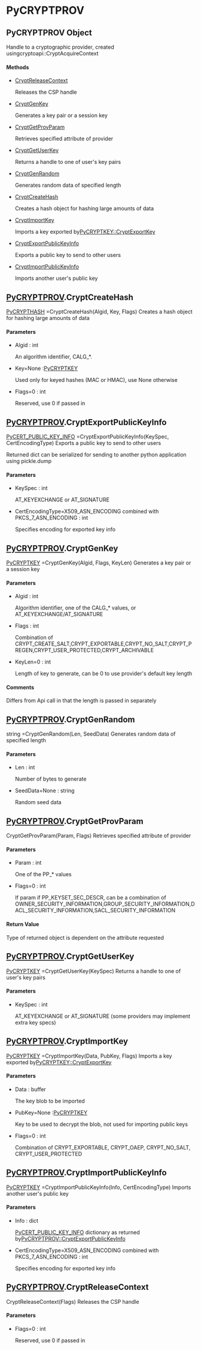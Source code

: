 # PyCRYPTPROV

## PyCRYPTPROV Object



Handle to a cryptographic provider, created usingcryptoapi::CryptAcquireContext

#### Methods


  - [CryptReleaseContext](PyCRYPTPROV.md#pycryptprovcryptreleasecontext)

    Releases the CSP handle&nbsp;

  - [CryptGenKey](PyCRYPTPROV.md#pycryptprovcryptgenkey)

    Generates a key pair or a session key&nbsp;

  - [CryptGetProvParam](PyCRYPTPROV.md#pycryptprovcryptgetprovparam)

    Retrieves specified attribute of provider&nbsp;

  - [CryptGetUserKey](PyCRYPTPROV.md#pycryptprovcryptgetuserkey)

    Returns a handle to one of user's key pairs&nbsp;

  - [CryptGenRandom](PyCRYPTPROV.md#pycryptprovcryptgenrandom)

    Generates random data of specified length&nbsp;

  - [CryptCreateHash](PyCRYPTPROV.md#pycryptprovcryptcreatehash)

    Creates a hash object for hashing large amounts of data&nbsp;

  - [CryptImportKey](PyCRYPTPROV.md#pycryptprovcryptimportkey)

    Imports a key exported by[PyCRYPTKEY::CryptExportKey](PyCRYPTKEY.md#pycryptkeycryptexportkey)&nbsp;

  - [CryptExportPublicKeyInfo](PyCRYPTPROV.md#pycryptprovcryptexportpublickeyinfo)

    Exports a public key to send to other users&nbsp;

  - [CryptImportPublicKeyInfo](PyCRYPTPROV.md#pycryptprovcryptimportpublickeyinfo)

    Imports another user's public key&nbsp;

## [PyCRYPTPROV](#pycryptprov)\.CryptCreateHash

[PyCRYPTHASH](#pycrypthash) =CryptCreateHash\(Algid, Key, Flags\)
Creates a hash object for hashing large amounts of data

#### Parameters


  - Algid : int

    An algorithm identifier, CALG\_\*\.

  - Key=None :[PyCRYPTKEY](#pycryptkey)

    Used only for keyed hashes \(MAC or HMAC\), use None otherwise

  - Flags=0 : int

    Reserved, use 0 if passed in

## [PyCRYPTPROV](#pycryptprov)\.CryptExportPublicKeyInfo

[PyCERT\_PUBLIC\_KEY\_INFO](PyCERT.md#pycertpublic_key_info) =CryptExportPublicKeyInfo\(KeySpec, CertEncodingType\)
Exports a public key to send to other users 

Returned dict can be serialized for sending to another python application using pickle\.dump

#### Parameters


  - KeySpec : int

    AT\_KEYEXCHANGE or AT\_SIGNATURE

  - CertEncodingType=X509\_ASN\_ENCODING combined with PKCS\_7\_ASN\_ENCODING : int

    Specifies encoding for exported key info

## [PyCRYPTPROV](#pycryptprov)\.CryptGenKey

[PyCRYPTKEY](#pycryptkey) =CryptGenKey\(Algid, Flags, KeyLen\)
Generates a key pair or a session key

#### Parameters


  - Algid : int

    Algorithm identifier, one of the CALG\_\* values, or AT\_KEYEXCHANGE/AT\_SIGNATURE

  - Flags : int

    Combination of CRYPT\_CREATE\_SALT,CRYPT\_EXPORTABLE,CRYPT\_NO\_SALT,CRYPT\_PREGEN,CRYPT\_USER\_PROTECTED,CRYPT\_ARCHIVABLE

  - KeyLen=0 : int

    Length of key to generate, can be 0 to use provider's default key length

#### Comments


Differs from Api call in that the length is passed in separately

## [PyCRYPTPROV](#pycryptprov)\.CryptGenRandom



string =CryptGenRandom\(Len, SeedData\)
Generates random data of specified length

#### Parameters


  - Len : int

    Number of bytes to generate

  - SeedData=None : string

    Random seed data

## [PyCRYPTPROV](#pycryptprov)\.CryptGetProvParam

CryptGetProvParam\(Param, Flags\)
Retrieves specified attribute of provider

#### Parameters


  - Param : int

    One of the PP\_\* values

  - Flags=0 : int

    If param if PP\_KEYSET\_SEC\_DESCR, can be a combination of OWNER\_SECURITY\_INFORMATION,GROUP\_SECURITY\_INFORMATION,DACL\_SECURITY\_INFORMATION,SACL\_SECURITY\_INFORMATION

#### Return Value
Type of returned object is dependent on the attribute requested

## [PyCRYPTPROV](#pycryptprov)\.CryptGetUserKey

[PyCRYPTKEY](#pycryptkey) =CryptGetUserKey\(KeySpec\)
Returns a handle to one of user's key pairs

#### Parameters


  - KeySpec : int

    AT\_KEYEXCHANGE or AT\_SIGNATURE \(some providers may implement extra key specs\)

## [PyCRYPTPROV](#pycryptprov)\.CryptImportKey

[PyCRYPTKEY](#pycryptkey) =CryptImportKey\(Data, PubKey, Flags\)
Imports a key exported by[PyCRYPTKEY::CryptExportKey](PyCRYPTKEY.md#pycryptkeycryptexportkey)

#### Parameters


  - Data : buffer

    The key blob to be imported

  - PubKey=None :[PyCRYPTKEY](#pycryptkey)

    Key to be used to decrypt the blob, not used for importing public keys

  - Flags=0 : int

    Combination of CRYPT\_EXPORTABLE, CRYPT\_OAEP, CRYPT\_NO\_SALT, CRYPT\_USER\_PROTECTED

## [PyCRYPTPROV](#pycryptprov)\.CryptImportPublicKeyInfo

[PyCRYPTKEY](#pycryptkey) =CryptImportPublicKeyInfo\(Info, CertEncodingType\)
Imports another user's public key

#### Parameters


  - Info : dict

    [PyCERT\_PUBLIC\_KEY\_INFO](PyCERT.md#pycertpublic_key_info) dictionary as returned by[PyCRYPTPROV::CryptExportPublicKeyInfo](PyCRYPTPROV.md#pycryptprovcryptexportpublickeyinfo)

  - CertEncodingType=X509\_ASN\_ENCODING combined with PKCS\_7\_ASN\_ENCODING : int

    Specifies encoding for exported key info

## [PyCRYPTPROV](#pycryptprov)\.CryptReleaseContext

CryptReleaseContext\(Flags\)
Releases the CSP handle

#### Parameters


  - Flags=0 : int

    Reserved, use 0 if passed in